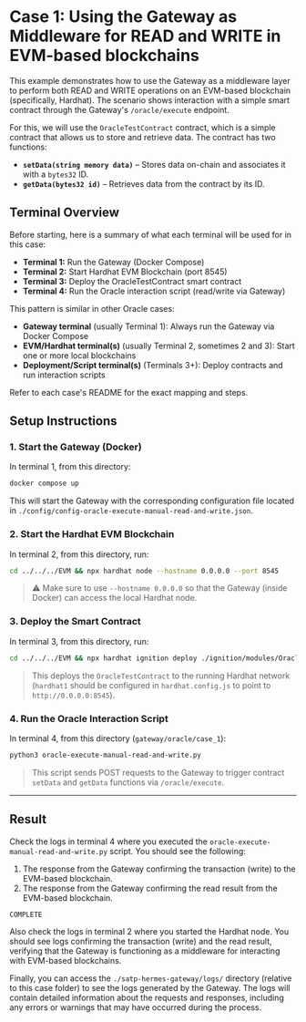 # Case 1: Using the Gateway as Middleware for READ and WRITE in EVM-based blockchains

This example demonstrates how to use the Gateway as a middleware layer to perform both READ and WRITE operations on an EVM-based blockchain (specifically, Hardhat). The scenario shows interaction with a simple smart contract through the Gateway's `/oracle/execute` endpoint.

For this, we will use the `OracleTestContract` contract, which is a simple contract that allows us to store and retrieve data. The contract has two functions:

* **`setData(string memory data)`** – Stores data on-chain and associates it with a `bytes32` ID.
* **`getData(bytes32 id)`** – Retrieves data from the contract by its ID.



## Terminal Overview

Before starting, here is a summary of what each terminal will be used for in this case:

- **Terminal 1:** Run the Gateway (Docker Compose)
- **Terminal 2:** Start Hardhat EVM Blockchain (port 8545)
- **Terminal 3:** Deploy the OracleTestContract smart contract
- **Terminal 4:** Run the Oracle interaction script (read/write via Gateway)

This pattern is similar in other Oracle cases:
- **Gateway terminal** (usually Terminal 1): Always run the Gateway via Docker Compose
- **EVM/Hardhat terminal(s)** (usually Terminal 2, sometimes 2 and 3): Start one or more local blockchains
- **Deployment/Script terminal(s)** (Terminals 3+): Deploy contracts and run interaction scripts

Refer to each case's README for the exact mapping and steps.

## Setup Instructions

### 1. Start the Gateway (Docker)

In terminal 1, from this directory:

```bash
docker compose up
```

This will start the Gateway with the corresponding configuration file located in `./config/config-oracle-execute-manual-read-and-write.json`.




### 2. Start the Hardhat EVM Blockchain

In terminal 2, from this directory, run:

```bash
cd ../../../EVM && npx hardhat node --hostname 0.0.0.0 --port 8545
```

> ⚠️ Make sure to use `--hostname 0.0.0.0` so that the Gateway (inside Docker) can access the local Hardhat node.


### 3. Deploy the Smart Contract

In terminal 3, from this directory, run:

```bash
cd ../../../EVM && npx hardhat ignition deploy ./ignition/modules/OracleTestContract.js --network hardhat1
```

> This deploys the `OracleTestContract` to the running Hardhat network (`hardhat1` should be configured in `hardhat.config.js` to point to `http://0.0.0.0:8545`).


### 4. Run the Oracle Interaction Script

In terminal 4, from this directory (`gateway/oracle/case_1`):

```bash
python3 oracle-execute-manual-read-and-write.py
```

> This script sends POST requests to the Gateway to trigger contract `setData` and `getData` functions via `/oracle/execute`.

---

## Result

Check the logs in terminal 4 where you executed the `oracle-execute-manual-read-and-write.py` script. You should see the following:
1. The response from the Gateway confirming the transaction (write) to the EVM-based blockchain.
2. The response from the Gateway confirming the read result from the EVM-based blockchain.

```shell
COMPLETE
```

Also check the logs in terminal 2 where you started the Hardhat node. You should see logs confirming the transaction (write) and the read result, verifying that the Gateway is functioning as a middleware for interacting with EVM-based blockchains.


Finally, you can access the `./satp-hermes-gateway/logs/` directory (relative to this case folder) to see the logs generated by the Gateway. The logs will contain detailed information about the requests and responses, including any errors or warnings that may have occurred during the process.
